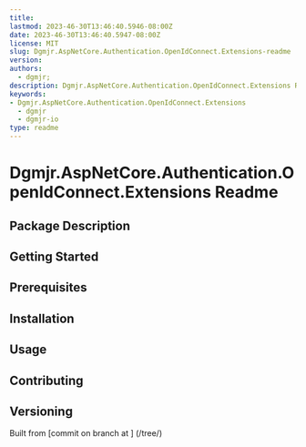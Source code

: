 ```yaml
---
title:
lastmod: 2023-46-30T13:46:40.5946-08:00Z
date: 2023-46-30T13:46:40.5947-08:00Z
license: MIT
slug: Dgmjr.AspNetCore.Authentication.OpenIdConnect.Extensions-readme
version:
authors:
  - dgmjr;
description: Dgmjr.AspNetCore.Authentication.OpenIdConnect.Extensions Readme #TODO: write description for Dgmjr.AspNetCore.Authentication.OpenIdConnect.Extensions Readme
keywords:
- Dgmjr.AspNetCore.Authentication.OpenIdConnect.Extensions
  - dgmjr
  - dgmjr-io
type: readme
---
```

# Dgmjr.AspNetCore.Authentication.OpenIdConnect.Extensions Readme
<!-- TODO: Write the contents of the Dgmjr.AspNetCore.Authentication.OpenIdConnect.Extensions Readme file -->
## Package Description
## Getting Started
## Prerequisites
## Installation
## Usage
## Contributing
## Versioning
Built from [commit  on branch  at ]
(/tree/)
